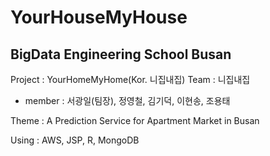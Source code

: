 # YourHouseMyHouse

## BigData Engineering School Busan

Project : YourHomeMyHome(Kor. 니집내집)
Team : 니집내집
 - member : 서광일(팀장), 정영철, 김기덕, 이현송, 조용태

Theme : A Prediction Service for Apartment Market in Busan

Using : AWS, JSP, R, MongoDB

